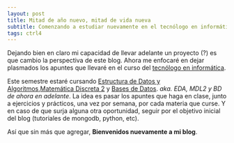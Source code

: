 ```yaml
---
layout: post
title: Mitad de año nuevo, mitad de vida nueva
subtitle: Comenzando a estudiar nuevamente en el tecnólogo en informática, dejo lo que será mi "cuaderno online" de apuntes.
tags: ctrl4
---
```


Dejando bien en claro mi capacidad de llevar adelante un proyecto (?) es que cambio la perspectiva de este blog.
Ahora me enfocaré en dejar plasmados los apuntes que llevaré en el curso del [tecnólogo en informática](https://www.fing.edu.uy/tecnoinf/mvd/index.html).

Este semestre estaré cursando [Estructura de Datos y Algoritmos](https://www.fing.edu.uy/tecnoinf/mvd/cursos/eda/middleeda.html),[Matemática Discreta 2](https://www.fing.edu.uy/tecnoinf/mvd/cursos/mdl2/middlemdl2.htm) y [Bases de Datos](https://www.fing.edu.uy/tecnoinf/mvd/cursos/bd1/middlebd1.html). *aka. EDA, MDL2 y BD de ahora en adelante*.
La idea es pasar los apuntes que haga en clase, junto a ejercicios y prácticos, una vez por semana, por cada materia que curse. Y en caso de que surja alguna otra oportunidad, seguir por el objetivo inicial del blog (tutoriales de mongodb, python, etc).

Así que sin más que agregar, **Bienvenidos nuevamente a mi blog**.
